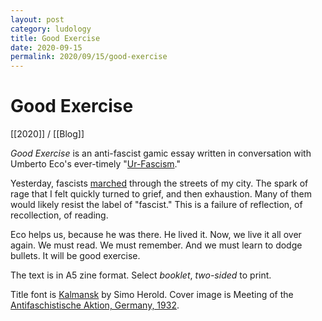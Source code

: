 ```yaml
---
layout: post
category: ludology
title: Good Exercise
date: 2020-09-15
permalink: 2020/09/15/good-exercise
---
```


# Good Exercise

[[2020]] / [[Blog]]

*Good Exercise* is an anti-fascist gamic essay written in conversation with Umberto Eco's ever-timely "[Ur-Fascism](https://www.nybooks.com/articles/1995/06/22/ur-fascism/)."

Yesterday, fascists [marched](https://globalnews.ca/news/7332529/vancouver-anti-mask-rally-qanon/) through the streets of my city. The spark of rage that I felt quickly turned to grief, and then exhaustion. Many of them would likely resist the label of "fascist." This is a failure of reflection, of recollection, of reading.

Eco helps us, because he was there. He lived it. Now, we live it all over again. We must read. We must remember. And we must learn to dodge bullets. It will be good exercise.

The text is in A5 zine format. Select *booklet*, *two-sided* to print.

Title font is [Kalmansk](https://www.fontspace.com/kalmansk-font-f48495) by Simo Herold. Cover image is Meeting of the [Antifaschistische Aktion, Germany, 1932](https://snl.no/antifascisme).